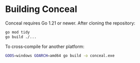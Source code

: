 # Building Conceal

Conceal requires Go 1.21 or newer. After cloning the repository:

```bash
go mod tidy
go build ./...
```

To cross‑compile for another platform:

```bash
GOOS=windows GOARCH=amd64 go build -o conceal.exe
```
